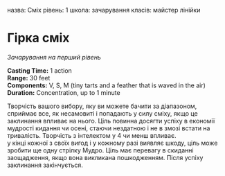 назва: Сміх рівень: 1 школа: зачарування класів: майстер лінійки

# Гірка сміх
_Зачарування на перший рівень_

**Casting Time:** 1 action    
**Range:** 30 feet    
**Components:** V, S, M (tiny tarts and a feather that is waved in the air)    
**Duration:** Concentration, up to 1 minute

Творчість вашого вибору, яку ви можете бачити за діапазоном, сприймає все, як несамовиті і попадають у силу сміху, якщо це заклинання впливає на нього. Ціль повинна досягти успіху в економії мудрості кидання чи осені, стаючи нездатною і не в змозі встати на тривалість. Творчість з інтелектом у 4 чи менш впливає.    
у кінці кожної з своїх вигод і у кожному разі виявляє шкоду, ціль може зробити ще одну стрілку Мудро. Ціль має перевагу в скиданні заощадження, якщо вона викликана пошкодженням. Після успіху заклинання закінчується. 